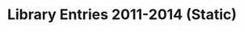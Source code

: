 ---
schema: default
title: Library Entries 2011-2014 (Static)
organization: 'Marketing, Communication and Customer Services'
notes: Library Entries (2011-2014)
resources:
  - name: Library Entries 2011-2014
    url: >-
      https://org.manchester.ac.uk/libraryconnect/mi/dashboard/Lists/entries/AllItems.aspx
    format: ''
license: ''
category:
  - Uncategorized
maintainer: ''
maintainer_email: ''
---
